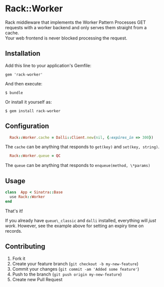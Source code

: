 # Rack::Worker

  Rack middleware that implements the Worker Pattern
  Processes GET requests with a worker backend and only serves them straight from a cache.  
  Your web frontend is never blocked processing the request.

## Installation

Add this line to your application's Gemfile:

    gem 'rack-worker'

And then execute:

    $ bundle

Or install it yourself as:

    $ gem install rack-worker

## Configuration

```ruby
  Rack::Worker.cache = Dalli::Client.new(nil, {:expires_in => 300})
```
The `cache` can be anything that responds to `get(key)` and `set(key, string)`.

```ruby
  Rack::Worker.queue = QC
```
The `queue` can be anything that responds to `enqueue(method, \*params)` 


## Usage

```ruby
class  App < Sinatra::Base
  use Rack::Worker
end
```

That's it!

If you already have `queue\_classic` and `dalli` installed, everything will *just work*.
However, see the example above for setting an expiry time on records.

## Contributing

1. Fork it
2. Create your feature branch (`git checkout -b my-new-feature`)
3. Commit your changes (`git commit -am 'Added some feature'`)
4. Push to the branch (`git push origin my-new-feature`)
5. Create new Pull Request
